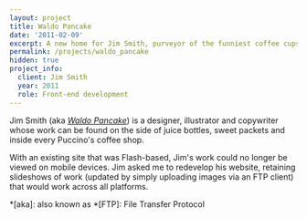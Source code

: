```yaml
---
layout: project
title: Waldo Pancake
date: '2011-02-09'
excerpt: A new home for Jim Smith, purveyor of the funniest coffee cups.
permalink: /projects/waldo_pancake
hidden: true
project_info:
  client: Jim Smith
  year: 2011
  role: Front-end development
---
```

Jim Smith (aka <cite>[Waldo Pancake][1]</cite>) is a designer, illustrator and copywriter whose work can be found on the side of juice bottles, sweet packets and inside every Puccino's coffee shop.

With an existing site that was Flash-based, Jim's work could no longer be viewed on mobile devices. Jim asked me to redevelop his website, retaining slideshows of work (updated by simply uploading images via an FTP client) that would work across all platforms.

[1]: http://waldopancake.com/
[2]: http://puccinosworldwide.com/

*[aka]: also known as
*[FTP]: File Transfer Protocol
